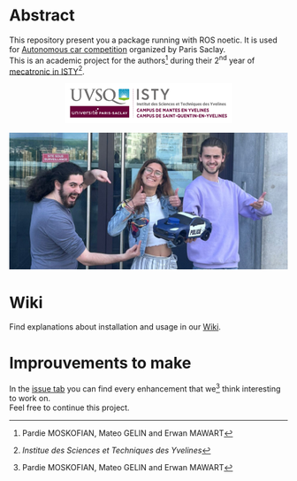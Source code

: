 # Abstract
This repository present you a package running with ROS noetic. It is used for [Autonomous car competition](https://ajuton-ens.github.io/CourseVoituresAutonomesSaclay/) organized by Paris Saclay.  
This is an academic project for the authors[^1] during their 2<sup>nd</sup> year of [mecatronic in ISTY](https://www.isty.uvsq.fr/cycle-ingenieur-mecatronique)[^2].

<p align="center">
    <img src="./resources/logoISTY.png" width="60%">
</p>

![presentation picture](./resources/PhotoPresentation.jpg)

# Wiki
Find explanations about installation and usage in our [Wiki](https://github.com/BlueWan14/auto_car_ctrl/wiki).


# Improuvements to make
In the [issue tab](https://github.com/BlueWan14/auto_car_ctrl/issues) you can find every enhancement that we[^1] think interesting to work on.  
Feel free to continue this project.


[^1]: Pardie MOSKOFIAN, Mateo GELIN and Erwan MAWART
[^2]: *Institue des Sciences et Techniques des Yvelines*
